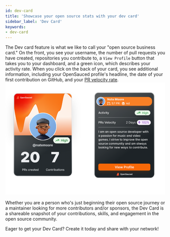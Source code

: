 ```yaml
---
id: dev-card
title: 'Showcase your open source stats with your dev card'
sidebar_label: 'Dev Card'
keywords:
- dev-card 
---
```


The Dev card feature is what we like to call your "open source business card." On the front, you see your username, the number of pull requests you have created, repositories you contribute to, a `View Profile` button that takes you to your dashboard, and a green icon, which describes your activity rate. When you click on the back of your card, you see additional information, including your OpenSauced profile's headline, the date of your first contribution on GitHub, and your [PR velocity rate](../../docs/welcome/glossary/#pr-velocity.md).
![screenshot of front and back of a dev card](../../static/img/a-dev-card.png)

Whether you are a person who's just beginning their open source journey or a maintainer looking for more contributors and/or sponsors, the Dev Card is a shareable snapshot of your contributions, skills, and engagement in the open source community.

Eager to get your Dev Card? Create it today and share with your network!
